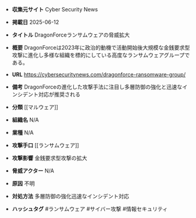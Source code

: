 - **収集元サイト**
Cyber Security News

- **掲載日**
2025-06-12

- **タイトル**
DragonForceランサムウェアの脅威拡大

- **概要**
DragonForceは2023年に政治的動機で活動開始後大規模な金銭要求型攻撃に進化し多様な組織を標的にしている高度なランサムウェアグループである。

- **URL**
https://cybersecuritynews.com/dragonforce-ransomware-group/

- **備考**
DragonForceの進化した攻撃手法に注目し多層防御の強化と迅速なインシデント対応が推奨される

- **分類**
[[マルウェア]]

- **組織名**
N/A

- **業種**
N/A

- **攻撃手口**
[[ランサムウェア]]

- **攻撃影響**
金銭要求型攻撃の拡大

- **脅威アクター**
N/A

- **原因**
不明

- **対処方法**
多層防御の強化迅速なインシデント対応

- **ハッシュタグ**
#ランサムウェア #サイバー攻撃 #情報セキュリティ
